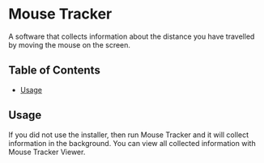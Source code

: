 # Mouse Tracker

A software that collects information about the distance you have travelled by moving the mouse on the screen.

## Table of Contents

- [Usage](#usage)

## Usage

If you did not use the installer, then run Mouse Tracker and it will collect information in the background. You can view all collected information with Mouse Tracker Viewer.
